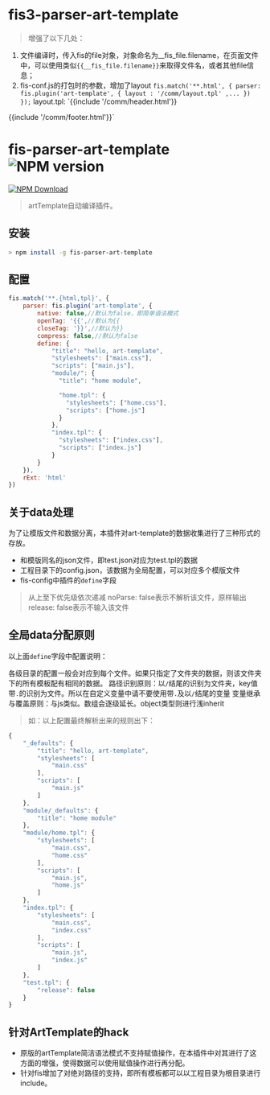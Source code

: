 # fis3-parser-art-template
> 增强了以下几处：
> 
1. 文件编译时，传入fis的file对象，对象命名为__fis_file.filename，在页面文件中，可以使用类似`{{__fis_file.filename}}`来取得文件名，或者其他file信息；
2. fis-conf.js的打包时的参数，增加了layout 
`fis.match('**.html', {
	parser: fis.plugin('art-template', {
		layout : '/comm/layout.tpl' ,...
	})
});`
layout.tpl:
`{{include '/comm/header.html'}}

<!--BODY_PLACEHOLDER-->

{{include '/comm/footer.html'}}`
 
 
 


# fis-parser-art-template ![NPM version](https://badge.fury.io/js/fis-parser-art-template.png)

[![NPM Download](https://nodei.co/npm-dl/fis-parser-art-template.png?months=1)](https://www.npmjs.org/package/fis-parser-art-template)

> artTemplate自动编译插件。

## 安装
```bash
> npm install -g fis-parser-art-template
```

## 配置
```javascript
fis.match('**.{html,tpl}', {
    parser: fis.plugin('art-template', {
        native: false,//默认为false，即简单语法模式
        openTag: '{{',//默认为{{
        closeTag: '}}',//默认为}}
        compress: false,//默认为false
        define: {
            "title": "hello, art-template",
            "stylesheets": ["main.css"],
            "scripts": ["main.js"],
            "module/": {
              "title": "home module",

              "home.tpl": {
                "stylesheets": ["home.css"],
                "scripts": ["home.js"]
              }
            },
            "index.tpl": {
              "stylesheets": ["index.css"],
              "scripts": ["index.js"]
            }
        }
    }),
    rExt: 'html'
})
```

## 关于data处理

为了让模版文件和数据分离，本插件对art-template的数据收集进行了三种形式的存放。

 * 和模版同名的json文件，即test.json对应为test.tpl的数据
 * 工程目录下的config.json，该数据为全局配置，可以对应多个模版文件
 * fis-config中插件的`define`字段
> 从上至下优先级依次递减
> noParse: false表示不解析该文件，原样输出
> release: false表示不输入该文件

## 全局data分配原则

以上面`define`字段中配置说明：

各级目录的配置一般会对应到每个文件。如果只指定了文件夹的数据，则该文件夹下的所有模板配有相同的数据。
路径识别原则：以`/`结尾的识别为文件夹，key值带`.`的识别为文件。所以在自定义变量中请不要使用带`.`及以`/`结尾的变量
变量继承与覆盖原则：与js类似。数组会逐级延长。object类型则进行浅inherit

> 如：以上配置最终解析出来的规则出下：
```javascript
{
    "_defaults": {
        "title": "hello, art-template",
        "stylesheets": [
            "main.css"
        ],
        "scripts": [
            "main.js"
        ]
    },
    "module/_defaults": {
        "title": "home module"
    },
    "module/home.tpl": {
        "stylesheets": [
            "main.css",
            "home.css"
        ],
        "scripts": [
            "main.js",
            "home.js"
        ]
    },
    "index.tpl": {
        "stylesheets": [
            "main.css",
            "index.css"
        ],
        "scripts": [
            "main.js", 
            "index.js"
        ]
    },
    "test.tpl": {
        "release": false
    }
}
```

## 针对ArtTemplate的hack

 * 原版的artTemplate简洁语法模式不支持赋值操作，在本插件中对其进行了这方面的增强，使得数据可以使用赋值操作进行再分配。
 * 针对fis增加了对绝对路径的支持，即所有模板都可以以工程目录为根目录进行include。

